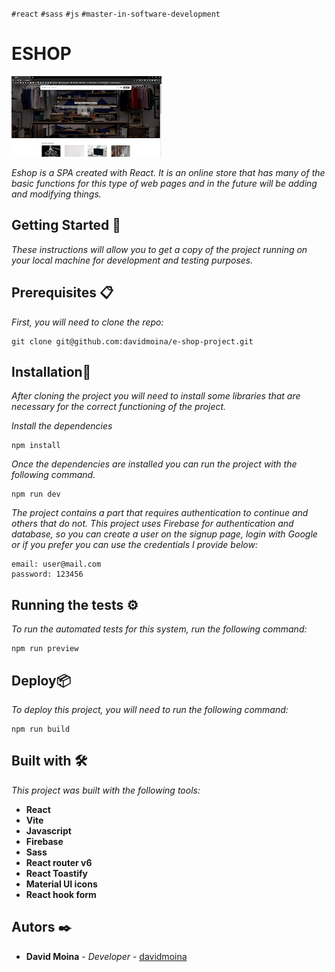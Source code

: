 `#react`  `#sass`  `#js`  `#master-in-software-development`

# ESHOP

![eshop gif](./src/assets/images/eshopwebgif.gif)


_Eshop is a SPA created with React. It is an online store that has many of the basic functions for this type of web pages and in the future will be adding and modifying things._


## Getting Started  🚀

_These instructions will allow you to get a copy of the project running on your local machine for development and testing purposes._


## Prerequisites 📋

_First, you will need to clone the repo:_

```
git clone git@github.com:davidmoina/e-shop-project.git
```

##  Installation🔧

_After cloning the project you will need to install some libraries that are necessary for the correct functioning of the project._

_Install the dependencies_

```
npm install
```

_Once the dependencies are installed you can run the project with the following command._

```
npm run dev
```

_The project contains a part that requires authentication to continue and others that do not. This project uses Firebase for authentication and database, so you can create a user on the signup page, login with Google or if you prefer you can use the credentials I provide below:_
```
email: user@mail.com
password: 123456
```
## Running the tests ⚙️

_To run the automated tests for this system, run the following command:_

```
npm run preview
```
## Deploy📦

_To deploy this project, you will need to run the following command:_
```
npm run build
```

## Built with 🛠️

_This project was built with the following tools:_

* **React**
* **Vite**
* **Javascript**
* **Firebase**
* **Sass**
* **React router v6**
* **React Toastify**
* **Material UI icons**
* **React hook form**

## Autors ✒️

* **David Moina** - *Developer* - [davidmoina](https://github.com/davidmoina)

